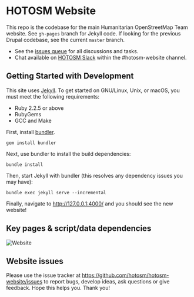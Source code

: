 # HOTOSM Website

This repo is the codebase for the main Humanitarian OpenStreetMap Team website. See `gh-pages` branch for Jekyll code. If looking for the previous Drupal codebase, see the current `master` branch.

 - See the [issues queue](https://github.com/hotosm/hotosm-website/issues) for all discussions and tasks.
 - Chat available on [HOTOSM Slack](https://slack.hotosm.org/) within the #hotosm-website channel.

## Getting Started with Development

This site uses [Jekyll](https://jekyllrb.com/). To get started on GNU/Linux, Unix, or macOS, you must meet the following requirements:

  * Ruby 2.2.5 or above
  * RubyGems
  * GCC and Make

First, install [bundler](https://bundler.io/).

```
gem install bundler
```

Next, use bundler to install the build dependencies:

```
bundle install
```

Then, start Jekyll with bundler (this resolves any dependency issues you may have):

```
bundle exec jekyll serve --incremental
```

Finally, navigate to http://127.0.0.1:4000/ and you should see the new website!

## Key pages & script/data dependencies

![Website](https://user-images.githubusercontent.com/12103383/55768572-96f22280-5aa7-11e9-998d-9667f5d3a7dc.png)


## Website issues
Please use the issue tracker at https://github.com/hotosm/hotosm-website/issues to report bugs, develop ideas, ask questions or give feedback. 
Hope this helps you.
Thank you!
